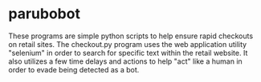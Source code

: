 # parubobot

These programs are simple python scripts to help ensure rapid checkouts on retail sites. The checkout.py program uses the web application utility "selenium" in order to search for specific text within the retail website. It also utilizes a few time delays and actions to help "act" like a human in order to evade being detected as a bot. 

